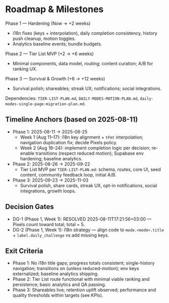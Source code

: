 # Roadmap & Milestones

Phase 1 — Hardening (Now → +2 weeks)
- i18n fixes (keys + interpolation), daily completion consistency, history push cleanup, motion toggles.
- Analytics baseline events; bundle budgets.

Phase 2 — Tier List MVP (+2 → +6 weeks)
- Minimal components, data model, routing; content curation; A/B for ranking UX.

Phase 3 — Survival & Growth (+6 → +12 weeks)
- Survival polish; shareables; streak UX; notifications; social integrations.

Dependencies: `TIER-LIST-PLAN.md`, `DAILY-MODES-MOTION-PLAN.md`, `daily-modes-single-page-migration-plan.md`. 

## Timeline Anchors (based on 2025-08-11)
- Phase 1: 2025-08-11 → 2025-08-25
  - Week 1 (Aug 11–17): i18n key alignment + `tFmt` interpolation; navigation duplication fix; decide Pixels policy.
  - Week 2 (Aug 18–24): implement completion logic per decision; re-enable transitions (respect reduced motion); Supabase env hardening; baseline analytics.
- Phase 2: 2025-08-26 → 2025-09-22
  - Tier List MVP per `TIER-LIST-PLAN.md`: schema, routes, core UI, seed content, community feedback loop, initial A/B.
- Phase 3: 2025-09-23 → 2025-11-03
  - Survival polish, share cards, streak UX, opt-in notifications, social integrations, growth loops.

## Decision Gates
- DG-1 (Phase 1, Week 1): RESOLVED 2025-08-11T17:21:56+03:00 — Pixels count toward total; total = 5.
- DG-2 (Phase 1, Week 1): i18n strategy — align code to `mode.<mode>.title` + `label.daily_challenge` vs add missing keys.

## Exit Criteria
- Phase 1: No i18n title gaps; progress totals consistent; single-history navigation; transitions on (unless reduced-motion); env keys externalized; baseline analytics shipping.
- Phase 2: Tier List route functional with minimal viable ranking and persistence; basic analytics and QA passing.
- Phase 3: Shareables live; retention uplift observed; performance and quality thresholds within targets (see KPIs).
